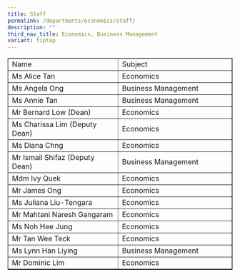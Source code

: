 ```yaml
---
title: Staff
permalink: /departments/economics/staff/
description: ""
third_nav_title: Economics, Business Management
variant: tiptap
---
```

<table width="650" border="1">
<tbody>
<tr>
<td width="325">Name</td>
<td width="325">Subject</td>
</tr>
<tr>
<td width="325">Ms Alice Tan</td>
<td width="325">Economics</td>
</tr>
<tr>
<td width="325">Ms Angela Ong</td>
<td width="325">Business Management</td>
</tr>
<tr>
<td width="325">Ms Annie Tan</td>
<td width="325">Business Management</td>
</tr>
<tr>
<td width="325">Mr Bernard Low (Dean)</td>
<td width="325">Economics</td>
</tr>
<tr>
<td width="325">Ms Charissa Lim (Deputy Dean)</td>
<td width="325">Economics</td>
</tr>
<tr>
<td width="325">Ms Diana Chng</td>
<td width="325">Economics</td>
</tr>
<tr>
<td width="325">Mr Ismail Shifaz (Deputy Dean)</td>
<td width="325">Business Management</td>
</tr>
<tr>
<td width="325">Mdm Ivy Quek</td>
<td width="325">Economics</td>
</tr>
<tr>
<td width="325">Mr James Ong</td>
<td width="325">Economics</td>
</tr>
<tr>
<td width="325">Ms Juliana Liu-Tengara</td>
<td width="325">Economics</td>
</tr>
<tr>
<td width="325">Mr Mahtani Naresh Gangaram</td>
<td width="325">Economics</td>
</tr>
<tr>
<td width="325">Ms Noh Hee Jung</td>
<td width="325">Economics</td>
</tr>
<tr>
<td width="325">Mr Tan Wee Teck</td>
<td width="325">Economics</td>
</tr>
<tr>
<td width="325">Ms Lynn Han Liying</td>
<td width="325">Business Management</td>
</tr>
<tr>
<td width="325">Mr Dominic Lim</td>
<td width="325">Economics</td>
</tr>
</tbody>
</table>